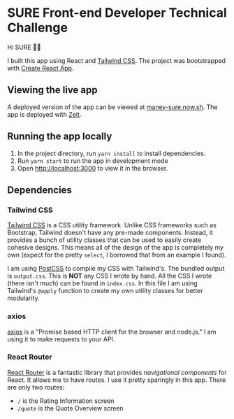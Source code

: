 # SURE Front-end Developer Technical Challenge

Hi SURE 👋🏻

I built this app using React and [Tailwind CSS](https://tailwindcss.com/).
The project was bootstrapped with [Create React App](https://github.com/facebook/create-react-app).

## Viewing the live app

A deployed version of the app can be viewed at [maney-sure.now.sh](https://maney-sure.now.sh/).
The app is deployed with [Zeit](https://zeit.co/).

## Running the app locally

1. In the project directory, run `yarn install` to install dependencies.
2. Run `yarn start` to run the app in development mode
3. Open [http://localhost:3000](http://localhost:3000) to view it in the browser.

## Dependencies

### Tailwind CSS

[Tailwind CSS](https://tailwindcss.com/) is a CSS utility framework.
Unlike CSS frameworks such as Bootstrap, Tailwind doesn't have any pre-made components.
Instead, it provides a bunch of utility classes that can be used to easily create cohesive designs.
This means all of the design of the app is completely my own (expect for the pretty `select`, I borrowed that from an example I found).

I am using [PostCSS](https://postcss.org/) to compile my CSS with Tailwind's.
The bundled output is `output.css`.
This is **NOT** any CSS I wrote by hand.
All the CSS I wrote (there isn't much) can be found in `index.css`.
In this file I am using Tailwind's `@apply` function to create my own utility classes for better modularity.

### axios

[axios](https://github.com/axios/axios) is a "Promise based HTTP client for the browser and node.js."
I am using it to make requests to your API.

### React Router

[React Router](https://reacttraining.com/react-router/) is a fantastic library that provides _navigational components_ for React.
It allows me to have routes. I use it pretty sparingly in this app.
There are only two routes:

- `/` is the Rating Information screen
- `/quote` is the Quote Overview screen
